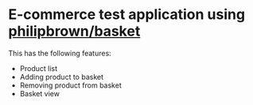 # E-commerce test application using [philipbrown/basket](https://github.com/philipbrown/basket)

This has the following features:

- Product list
- Adding product to basket
- Removing product from basket
- Basket view
